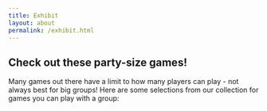 ```yaml
---
title: Exhibit
layout: about
permalink: /exhibit.html
---
```


## Check out these party-size games!

Many games out there have a limit to how many players can play - not always best for big groups!  Here are some selections from our collection for games you can play with a group:

